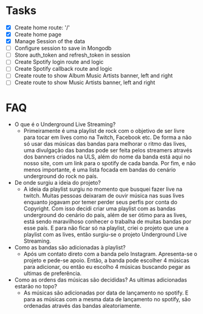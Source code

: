 # Tasks

- [X] Create home route: '/'
- [X] Create home page
- [X] Manage Session of the data
- [ ] Configure session to save in Mongodb
- [ ] Store auth_token and refresh_token in session
- [ ] Create Spotify login route and logic
- [ ] Create Spotify callback route and logic
- [ ] Create route to show Album Music Artists banner, left and right
- [ ] Create route to show Music Artists banner, left and right

# FAQ
- O que é o Underground Live Streaming?
  - Primeiramente é uma playlist de rock com o objetivo de ser livre para tocar em lives como na Twitch, Facebook etc. De forma a não só usar das músicas das bandas para melhorar o ritmo das lives, uma divulgação das bandas pode ser feita pelos streamers através dos banners criados na ULS, além do nome da banda está aqui no nosso site, com um link para o spotify de cada banda. Por fim, e não menos importante, é uma lista focada em bandas do cenário underground do rock no país.
- De onde surgiu a ideia do projeto?
  - A ideia da playlist surgiu no momento que busquei fazer live na twitch. Muitas pessoas deixaram de ouvir música nas suas lives enquanto jogavam por temer perder seus perfis por conta do Copyright. Com isso decidi criar uma playlist com as bandas underground do cenário do país, além de ser ótimo para as lives, está sendo maravilhoso conhecer o trabalha de muitas bandas por esse país. E para não ficar só na playlist, criei o projeto que une a playlist com as lives, então surgiu-se  o projeto Underground Live Streaming.
- Como as bandas são adicionadas à playlist?
  - Após um contato direto com a banda pelo Instagram. Apresenta-se o projeto e pede-se apoio. Então, a banda pode escolher 4 músicas para adicionar, ou então eu escolho 4 músicas buscando pegar as ultimas de preferência.
- Como as ordens das músicas são decididas? As ultimas adicionadas estarão no topo?
  - As músicas são adicionadas por data de lançamento no spotify. E para as músicas com a mesma data de lançamento no spotify, são ordenadas através das bandas aleatoriamente. 
